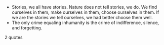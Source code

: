  - Stories, we all have stories. Nature does not tell stories, we do. We find ourselves in them, make ourselves in them, choose ourselves in them. If we are the stories we tell ourselves, we had better choose them well.
 - The only crime equaling inhumanity is the crime of indifference, silence, and forgetting.

2 quotes
